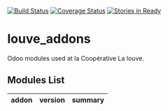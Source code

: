 [![Build Status](https://travis-ci.org/shewolfERP/louve_addons.svg?branch=9.0)](https://travis-ci.org/shewolfERP/louve_addons)
[![Coverage Status](https://coveralls.io/repos/shewolfERP/louve_addons/badge.png?branch=9.0)](https://coveralls.io/r/shewolfERP/louve_addons?branch=9.0)
[![Stories in Ready](https://badge.waffle.io/shewolfERP/louve_addons.png?label=ready&title=Ready)](http://waffle.io/shewolfERP/louve_addons)


louve_addons
============

Odoo modules used at la Coopérative La louve.

[//]: # (addons)
Modules List
------------
addon | version | summary
--- | --- | ---

[//]: # (end addons)
